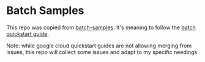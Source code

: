 # Batch Samples

This repo was copied from [batch-samples](https://github.com/GoogleCloudPlatform/batch-samples/).
It's meaning to follow the [batch quickstart guide](https://cloud.google.com/batch/docs/create-run-example-job).

Note: while google cloud quickstart guides are not allowing merging from issues, this repo will collect some issues and adapt to my specific needings.
